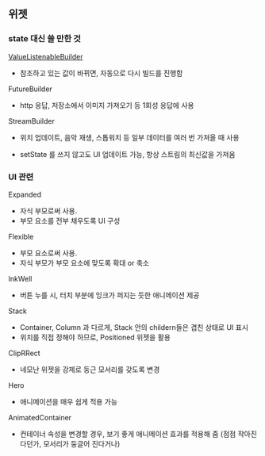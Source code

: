 

## 위젯



### state 대신 쓸 만한 것

[ValueListenableBuilder](https://api.flutter.dev/flutter/widgets/ValueListenableBuilder-class.html)

- 참조하고 있는 값이 바뀌면, 자동으로 다시 빌드를 진행함

FutureBuilder

- http 응답, 저장소에서 이미지 가져오기 등 1회성 응답에 사용

StreamBuilder

- 위치 업데이트, 음악 재생, 스톱워치 등 일부 데이터를 여러 번 가져올 때 사용

- setState 를 쓰지 않고도 UI 업데이트 가능, 항상 스트림의 최신값을 가져옴

  

### UI 관련

Expanded

- 자식 부모로써 사용. 
- 부모 요소를 전부 채우도록 UI 구성

Flexible

- 부모 요소로써 사용.
- 자식 부모가 부모 요소에 맞도록 확대 or 축소



InkWell

- 버튼 누를 시, 터치 부분에 잉크가 퍼지는 듯한 애니메이션 제공



Stack

- Container, Column 과 다르게, Stack 안의 childern들은 겹친 상태로 UI 표시
- 위치를 직접 정해야 하므로, Positioned 위젯을 활용

ClipRRect

- 네모난 위젯을 강제로 둥근 모서리를 갖도록 변경



Hero

- 애니메이션을 매우 쉽게 적용 가능

AnimatedContainer

- 컨테이너 속성을 변경할 경우, 보기 좋게 애니메이션 효과를 적용해 줌 (점점 작아진다던가, 모서리가 둥글어 진다거나)
